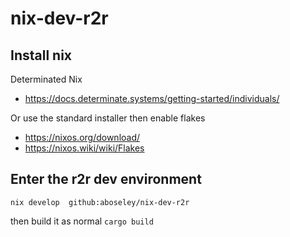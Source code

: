 # nix-dev-r2r

## Install  nix
Determinated Nix
- https://docs.determinate.systems/getting-started/individuals/

Or use the standard installer then enable flakes
- https://nixos.org/download/
- https://nixos.wiki/wiki/Flakes


## Enter the r2r dev environment
`nix develop  github:aboseley/nix-dev-r2r`

then build it as normal
`cargo build`



